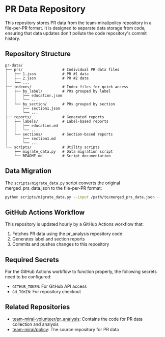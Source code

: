# PR Data Repository

This repository stores PR data from the team-mirai/policy repository in a file-per-PR format. It is designed to separate data storage from code, ensuring that data updates don't pollute the code repository's commit history.

## Repository Structure

```
pr-data/
├── prs/                  # Individual PR data files
│   ├── 1.json            # PR #1 data
│   ├── 2.json            # PR #2 data
│   └── ...
├── indexes/              # Index files for quick access
│   ├── by_label/         # PRs grouped by label
│   │   ├── education.json
│   │   └── ...
│   └── by_section/       # PRs grouped by section
│       ├── section1.json
│       └── ...
├── reports/              # Generated reports
│   ├── labels/           # Label-based reports
│   │   ├── education.md
│   │   └── ...
│   └── sections/         # Section-based reports
│       ├── section1.md
│       └── ...
└── scripts/              # Utility scripts
    ├── migrate_data.py   # Data migration script
    └── README.md         # Script documentation
```

## Data Migration

The `scripts/migrate_data.py` script converts the original merged_prs_data.json to the file-per-PR format:

```bash
python scripts/migrate_data.py --input /path/to/merged_prs_data.json --output-dir .
```

## GitHub Actions Workflow

This repository is updated hourly by a GitHub Actions workflow that:

1. Fetches PR data using the pr_analysis repository code
2. Generates label and section reports
3. Commits and pushes changes to this repository

## Required Secrets

For the GitHub Actions workflow to function properly, the following secrets need to be configured:

- `GITHUB_TOKEN`: For GitHub API access
- `GH_TOKEN`: For repository checkout

## Related Repositories

- [team-mirai-volunteer/pr_analysis](https://github.com/team-mirai-volunteer/pr_analysis): Contains the code for PR data collection and analysis
- [team-mirai/policy](https://github.com/team-mirai/policy): The source repository for PR data
